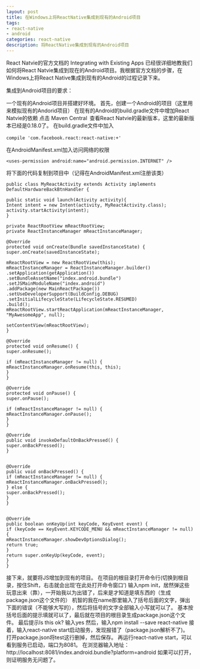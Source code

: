 ```yaml
---
layout: post
title: 在Windows上将ReactNative集成到现有的Android项目
tags:
- react-native
- android
categories: react-native
description: 将ReactNative集成到现有的Android项目
---
```


React Natvie的官方文档的 Integrating with Existing Apps 已经很详细地教我们如何将React Natvie集成到现在的Android项目。我根据官方文档的步骤，在Windows上将React Native集成到现有的Android的过程记录下来。

集成到Android项目的要求：

一个现有的Android项目并搭建好环境。
首先，创建一个Android的项目（这里用来模拟现有的Andorid项目）
在现有的Android的build.gradle文件中增加React Natvie的依赖
点击 Maven Central 查看React Natvie的最新版本，这里的最新版本已经是0.18.0了。
在build.gradle文件中加入 

`compile 'com.facebook.react:react-native:+'`  

在AndroidManifest.xml加入访问网络的权限

    <uses-permission android:name="android.permission.INTERNET" />

将下面的代码复制到项目中（记得在AndroidManifest.xml注册该类）

    public class MyReactActivity extends Activity implements DefaultHardwareBackBtnHandler {
    
    public static void launch(Activity activity){
    Intent intent = new Intent(activity, MyReactActivity.class);
    activity.startActivity(intent);
    }
    
    private ReactRootView mReactRootView;
    private ReactInstanceManager mReactInstanceManager;
    
    @Override
    protected void onCreate(Bundle savedInstanceState) {
    super.onCreate(savedInstanceState);
    
    mReactRootView = new ReactRootView(this);
    mReactInstanceManager = ReactInstanceManager.builder()
    .setApplication(getApplication())
    .setBundleAssetName("index.android.bundle")
    .setJSMainModuleName("index.android")
    .addPackage(new MainReactPackage())
    .setUseDeveloperSupport(BuildConfig.DEBUG)
    .setInitialLifecycleState(LifecycleState.RESUMED)
    .build();
    mReactRootView.startReactApplication(mReactInstanceManager, "MyAwesomeApp", null);
    
    setContentView(mReactRootView);
    }
    
    @Override
    protected void onResume() {
    super.onResume();
    
    if (mReactInstanceManager != null) {
    mReactInstanceManager.onResume(this, this);
    }
    }
    
    @Override
    protected void onPause() {
    super.onPause();
    
    if (mReactInstanceManager != null) {
    mReactInstanceManager.onPause();
    }
    }
    
    @Override
    public void invokeDefaultOnBackPressed() {
    super.onBackPressed();
    }
    
    
    @Override
    public void onBackPressed() {
    if (mReactInstanceManager != null) {
    mReactInstanceManager.onBackPressed();
    } else {
    super.onBackPressed();
    }
    }
    
    
    @Override
    public boolean onKeyUp(int keyCode, KeyEvent event) {
    if (keyCode == KeyEvent.KEYCODE_MENU && mReactInstanceManager != null) {
    mReactInstanceManager.showDevOptionsDialog();
    return true;
    }
    return super.onKeyUp(keyCode, event);
    }
    }

接下来，就要将JS增加到现有的项目。
在项目的根目录打开命令行(切换到根目录，按住Shift，右击就会出现‘在此处打开命令窗口’)
输入npm init，居然弹这些玩意出来（靠），一开始我以为出错了，后来是才知道是填东西的（生成package.json这个文件的）
机智的我在name那里输入了括号后面的文字，弹出下面的错误（不能够大写的），然后将括号的文字全部输入小写就可以了。
基本按括号后面的提示填就可以了，最后就在项目的根目录生成package.json这个文件。
最后提示Is this ok? 输入yes
然后，输入npm install --save react-native
接着，输入react-native start启动服务，发现报错了（package.json解析不了)。
打开package.json将test这行删掉，然后保存。
再运行react-native start，可以看到服务已启动，端口为8081。
在浏览器输入地址：http://localhost:8081/index.android.bundle?platform=android
如果可以打开，则证明服务无问题了。
